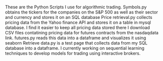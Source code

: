 These are the Python Scripts I use for algorithmic trading.
Symbols.py obtains the tickers for the companies on the S&P 500 as well as their sector and currency and stores it on an SQL database
Price retrieval.py collects pricing data from the Yahoo finance API and stores it on a table in mysql database. I find it easier to keep all pricing data stored there
I download CSV files contatining pricing data for futures contracts from the nasdaqdata link. futures.py reads this data into a dataframe and visualizes it using seaborn 
Retrieve data.py is a test page that collects data from my SQL database into a dataframe. 
I currently working on sequential learning techniques to develop models for trading using interactive brokers. 
